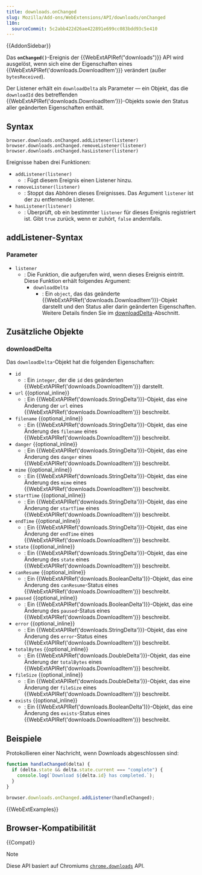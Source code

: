 ```yaml
---
title: downloads.onChanged
slug: Mozilla/Add-ons/WebExtensions/API/downloads/onChanged
l10n:
  sourceCommit: 5c2abb422d26ae422891e699cc083bdd93c5e410
---
```


{{AddonSidebar}}

Das **`onChanged()`**-Ereignis der {{WebExtAPIRef("downloads")}} API wird ausgelöst, wenn sich eine der Eigenschaften eines {{WebExtAPIRef('downloads.DownloadItem')}} verändert (außer `bytesReceived`).

Der Listener erhält ein `downloadDelta` als Parameter — ein Objekt, das die `downloadId` des betreffenden {{WebExtAPIRef('downloads.DownloadItem')}}-Objekts sowie den Status aller geänderten Eigenschaften enthält.

## Syntax

```js-nolint
browser.downloads.onChanged.addListener(listener)
browser.downloads.onChanged.removeListener(listener)
browser.downloads.onChanged.hasListener(listener)
```

Ereignisse haben drei Funktionen:

- `addListener(listener)`
  - : Fügt diesem Ereignis einen Listener hinzu.
- `removeListener(listener)`
  - : Stoppt das Abhören dieses Ereignisses. Das Argument `listener` ist der zu entfernende Listener.
- `hasListener(listener)`
  - : Überprüft, ob ein bestimmter `listener` für dieses Ereignis registriert ist. Gibt `true` zurück, wenn er zuhört, `false` andernfalls.

## addListener-Syntax

### Parameter

- `listener`
  - : Die Funktion, die aufgerufen wird, wenn dieses Ereignis eintritt. Diese Funktion erhält folgendes Argument:
    - `downloadDelta`
      - : Ein `object`, das das geänderte {{WebExtAPIRef('downloads.DownloadItem')}}-Objekt darstellt und den Status aller darin geänderten Eigenschaften. Weitere Details finden Sie im [downloadDelta](#downloaddelta_2)-Abschnitt.

## Zusätzliche Objekte

### downloadDelta

Das `downloadDelta`-Objekt hat die folgenden Eigenschaften:

- `id`
  - : Ein `integer`, der die `id` des geänderten {{WebExtAPIRef('downloads.DownloadItem')}} darstellt.
- `url` {{optional_inline}}
  - : Ein {{WebExtAPIRef('downloads.StringDelta')}}-Objekt, das eine Änderung der `url` eines {{WebExtAPIRef('downloads.DownloadItem')}} beschreibt.
- `filename` {{optional_inline}}
  - : Ein {{WebExtAPIRef('downloads.StringDelta')}}-Objekt, das eine Änderung des `filename` eines {{WebExtAPIRef('downloads.DownloadItem')}} beschreibt.
- `danger` {{optional_inline}}
  - : Ein {{WebExtAPIRef('downloads.StringDelta')}}-Objekt, das eine Änderung des `danger` eines {{WebExtAPIRef('downloads.DownloadItem')}} beschreibt.
- `mime` {{optional_inline}}
  - : Ein {{WebExtAPIRef('downloads.StringDelta')}}-Objekt, das eine Änderung des `mime` eines {{WebExtAPIRef('downloads.DownloadItem')}} beschreibt.
- `startTime` {{optional_inline}}
  - : Ein {{WebExtAPIRef('downloads.StringDelta')}}-Objekt, das eine Änderung der `startTime` eines {{WebExtAPIRef('downloads.DownloadItem')}} beschreibt.
- `endTime` {{optional_inline}}
  - : Ein {{WebExtAPIRef('downloads.StringDelta')}}-Objekt, das eine Änderung der `endTime` eines {{WebExtAPIRef('downloads.DownloadItem')}} beschreibt.
- `state` {{optional_inline}}
  - : Ein {{WebExtAPIRef('downloads.StringDelta')}}-Objekt, das eine Änderung des `state` eines {{WebExtAPIRef('downloads.DownloadItem')}} beschreibt.
- `canResume` {{optional_inline}}
  - : Ein {{WebExtAPIRef('downloads.BooleanDelta')}}-Objekt, das eine Änderung des `canResume`-Status eines {{WebExtAPIRef('downloads.DownloadItem')}} beschreibt.
- `paused` {{optional_inline}}
  - : Ein {{WebExtAPIRef('downloads.BooleanDelta')}}-Objekt, das eine Änderung des `paused`-Status eines {{WebExtAPIRef('downloads.DownloadItem')}} beschreibt.
- `error` {{optional_inline}}
  - : Ein {{WebExtAPIRef('downloads.StringDelta')}}-Objekt, das eine Änderung des `error`-Status eines {{WebExtAPIRef('downloads.DownloadItem')}} beschreibt.
- `totalBytes` {{optional_inline}}
  - : Ein {{WebExtAPIRef('downloads.DoubleDelta')}}-Objekt, das eine Änderung der `totalBytes` eines {{WebExtAPIRef('downloads.DownloadItem')}} beschreibt.
- `fileSize` {{optional_inline}}
  - : Ein {{WebExtAPIRef('downloads.DoubleDelta')}}-Objekt, das eine Änderung der `fileSize` eines {{WebExtAPIRef('downloads.DownloadItem')}} beschreibt.
- `exists` {{optional_inline}}
  - : Ein {{WebExtAPIRef('downloads.BooleanDelta')}}-Objekt, das eine Änderung des `exists`-Status eines {{WebExtAPIRef('downloads.DownloadItem')}} beschreibt.

## Beispiele

Protokollieren einer Nachricht, wenn Downloads abgeschlossen sind:

```js
function handleChanged(delta) {
  if (delta.state && delta.state.current === "complete") {
    console.log(`Download ${delta.id} has completed.`);
  }
}

browser.downloads.onChanged.addListener(handleChanged);
```

{{WebExtExamples}}

## Browser-Kompatibilität

{{Compat}}

> [!NOTE]
> Diese API basiert auf Chromiums [`chrome.downloads`](https://developer.chrome.com/docs/extensions/reference/api/downloads#event-onChanged) API.
